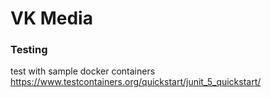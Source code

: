 # VK Media


### Testing
test with sample docker containers  
https://www.testcontainers.org/quickstart/junit_5_quickstart/